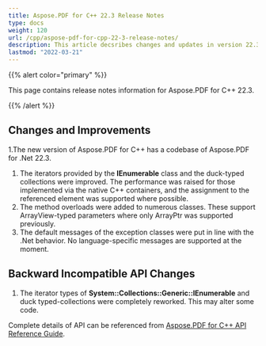 ```yaml
---
title: Aspose.PDF for C++ 22.3 Release Notes
type: docs
weight: 120
url: /cpp/aspose-pdf-for-cpp-22-3-release-notes/
description: This article decsribes changes and updates in version 22.3 of Aspose.PDF for C++ library
lastmod: "2022-03-21"
---
```


{{% alert color="primary" %}}

This page contains release notes information for Aspose.PDF for C++ 22.3.

{{% /alert %}}

## Changes and Improvements

1.The new version of Aspose.PDF for C++ has a codebase of Aspose.PDF for .Net 22.3.
1. The iterators provided by the **IEnumerable** class and the duck-typed collections were improved. The performance was raised for those implemented via the native C++ containers, and the assignment to the referenced element was supported where possible.
1. The method overloads were added to numerous classes. These support ArrayView-typed parameters where only ArrayPtr was supported previously.
1. The default messages of the exception classes were put in line with the .Net behavior. No language-specific messages are supported at the moment.

## Backward Incompatible API Changes

1. The iterator types of **System::Collections::Generic::IEnumerable** and duck typed-collections were completely reworked. This may alter some code.

Complete details of API can be referenced from [Aspose.PDF for C++ API Reference Guide](https://apireference.aspose.com/pdf/cpp).
